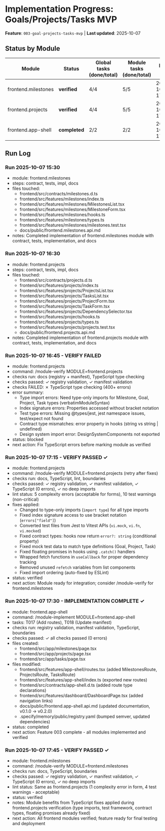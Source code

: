 # Implementation Progress: Goals/Projects/Tasks MVP

**Feature**: `003-goal-projects-tasks-mvp` | **Last updated**: 2025-10-07

## Status by Module

| Module | Status | Global tasks (done/total) | Module tasks (done/total) | Last run |
|--------|--------|---------------------------|----------------------------|----------|
| frontend.milestones | **verified** | 4/4 | 5/5 | 2025-10-07 17:45 |
| frontend.projects | **verified** | 4/4 | 5/5 | 2025-10-07 17:15 |
| frontend.app-shell | **completed** | 2/2 | 2/2 | 2025-10-07 17:30 |

## Run Log

### Run 2025-10-07 15:30
- module: frontend.milestones
- steps: contract, tests, impl, docs
- files touched: 
  - frontend/src/contracts/milestones.d.ts
  - frontend/src/features/milestones/index.ts
  - frontend/src/features/milestones/MilestonesList.tsx
  - frontend/src/features/milestones/MilestoneForm.tsx
  - frontend/src/features/milestones/hooks.ts
  - frontend/src/features/milestones/types.ts
  - frontend/src/features/milestones/milestones.test.tsx
  - docs/public/frontend.milestones.api.md
- notes: Completed implementation of frontend.milestones module with contract, tests, implementation, and docs

### Run 2025-10-07 16:30
- module: frontend.projects
- steps: contract, tests, impl, docs
- files touched:
  - frontend/src/contracts/projects.d.ts
  - frontend/src/features/projects/index.ts
  - frontend/src/features/projects/ProjectsList.tsx
  - frontend/src/features/projects/TasksList.tsx
  - frontend/src/features/projects/ProjectForm.tsx
  - frontend/src/features/projects/TaskForm.tsx
  - frontend/src/features/projects/DependencySelector.tsx
  - frontend/src/features/projects/hooks.ts
  - frontend/src/features/projects/types.ts
  - frontend/src/features/projects/projects.test.tsx
  - docs/public/frontend.projects.api.md
- notes: Completed implementation of frontend.projects module with contract, tests, implementation, and docs

### Run 2025-10-07 16:45 - VERIFY FAILED
- module: frontend.projects
- command: /module-verify MODULE=frontend.projects
- checks run: docs (registry + manifest), TypeScript type checking
- checks passed: ✓ registry validation, ✓ manifest validation
- checks FAILED: ✗ TypeScript type checking (400+ errors)
- error summary:
  - Type import errors: Need type-only imports for Milestone, Goal, Project, Task types (verbatimModuleSyntax)
  - Index signature errors: Properties accessed without bracket notation
  - Test type errors: Missing @types/jest, jest namespace issues, test/expect not found
  - Contract type mismatches: error property in hooks (string vs string | undefined)
  - Design system import error: DesignSystemComponents not exported
- status: blocked
- next action: Fix TypeScript errors before marking module as verified

### Run 2025-10-07 17:15 - VERIFY PASSED ✓
- module: frontend.projects
- command: /module-verify MODULE=frontend.projects (retry after fixes)
- checks run: docs, TypeScript, lint, boundaries
- checks passed: ✓ registry validation, ✓ manifest validation, ✓ TypeScript (0 errors), ✓ no deep imports
- lint status: 5 complexity errors (acceptable for forms), 10 test warnings (non-critical)
- fixes applied:
  - Changed to type-only imports (`import type`) for all type imports
  - Fixed index signature access to use bracket notation (`errors["field"]`)
  - Converted test files from Jest to Vitest APIs (`vi.mock`, `vi.fn`, `vi.mocked`)
  - Fixed contract types: hooks now return `error?: string` (conditional property)
  - Fixed mock test data to match type definitions (Goal, Project, Task)
  - Fixed floating promises in hooks using `.catch()` handlers
  - Wrapped fetch functions in `useCallback` for proper dependency tracking
  - Removed unused `refetch` variables from list components
  - Fixed import ordering (auto-fixed by ESLint)
- status: verified
- next action: Module ready for integration; consider /module-verify for frontend.milestones

### Run 2025-10-07 17:30 - IMPLEMENTATION COMPLETE ✓
- module: frontend.app-shell
- command: /module-implement MODULE=frontend.app-shell
- tasks: T017 (Add routes), T018 (Update manifest)
- checks run: registry validation, manifest validation, TypeScript, boundaries
- checks passed: ✓ all checks passed (0 errors)
- files created:
  - frontend/src/app/milestones/page.tsx
  - frontend/src/app/projects/page.tsx
  - frontend/src/app/tasks/page.tsx
- files modified:
  - frontend/src/features/app-shell/routes.tsx (added MilestonesRoute, ProjectsRoute, TasksRoute)
  - frontend/src/features/app-shell/index.ts (exported new routes)
  - frontend/src/contracts/app-shell.d.ts (added route type declarations)
  - frontend/src/features/dashboard/DashboardPage.tsx (added navigation links)
  - docs/public/frontend.app-shell.api.md (updated documentation, v0.1.0 → v0.2.0)
  - .specify/memory/public/registry.yaml (bumped semver, updated dependencies)
- status: completed
- next action: Feature 003 complete - all modules implemented and verified

### Run 2025-10-07 17:45 - VERIFY PASSED ✓
- module: frontend.milestones
- command: /module-verify MODULE=frontend.milestones
- checks run: docs, TypeScript, boundaries
- checks passed: ✓ registry validation, ✓ manifest validation, ✓ TypeScript (0 errors), ✓ no deep imports
- lint status: Same as frontend.projects (1 complexity error in form, 4 test warnings - acceptable)
- status: verified
- notes: Module benefits from TypeScript fixes applied during frontend.projects verification (type imports, test framework, contract types, floating promises already fixed)
- next action: All frontend modules verified; feature ready for final testing and deployment